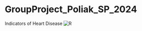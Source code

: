 # GroupProject_Poliak_SP_2024
Indicators of Heart Disease
![R](https://img.shields.io/badge/language-R-blue.svg)
